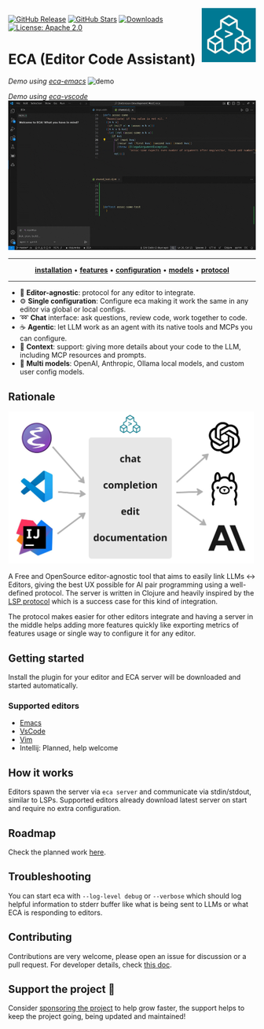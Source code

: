 <img src="images/logo.png" width="110" align="right">

[![GitHub Release](https://img.shields.io/github/v/release/editor-code-assistant/eca?display_name=release&style=flat-square)](https://github.com/editor-code-assistant/eca/releases/latest)
<a href="https://github.com/editor-code-assistant/eca/stargazers"><img alt="GitHub Stars" title="Total number of GitHub stars the ECA project has received"
src="https://img.shields.io/github/stars/editor-code-assistant/eca?style=flat-square&logo=github&color=f1c40f&labelColor=555555"/></a>
[![Downloads](https://img.shields.io/github/downloads/editor-code-assistant/eca/total.svg?style=flat-square)](https://github.com/editor-code-assistant/eca/releases/latest)
[![License: Apache 2.0](https://img.shields.io/badge/License-Apache%202.0-blue.svg?style=flat-square)](./LICENSE)

# ECA (Editor Code Assistant)

_Demo using [eca-emacs](https://github.com/editor-code-assistant/eca-emacs)_
![demo](https://raw.githubusercontent.com/editor-code-assistant/eca-emacs/master/demo.gif)

_Demo using [eca-vscode](https://github.com/editor-code-assistant/eca-vscode)_
![demo](https://raw.githubusercontent.com/editor-code-assistant/eca-vscode/master/demo.gif)

<hr>
<p align="center">
  <a href="./docs/installation.md"><strong>installation</strong></a> •
  <a href="./docs/features.md"><strong>features</strong></a> •
  <a href="./docs/configuration.md"><strong>configuration</strong></a> •
  <a href="./docs/models.md"><strong>models</strong></a> •
  <a href="./docs/protocol.md"><strong>protocol</strong></a>
</p>
<hr>

- :page_facing_up: **Editor-agnostic**: protocol for any editor to integrate.
- :gear: **Single configuration**: Configure eca making it work the same in any editor via global or local configs.
- :loop: **Chat** interface: ask questions, review code, work together to code.
- :coffee: **Agentic**: let LLM work as an agent with its native tools and MCPs you can configure.
- :syringe: **Context**: support: giving more details about your code to the LLM, including MCP resources and prompts.
- :rocket: **Multi models**: OpenAI, Anthropic, Ollama local models, and custom user config models.

## Rationale 

<img src="images/rationale.jpg" width="500">

A Free and OpenSource editor-agnostic tool that aims to easily link LLMs <-> Editors, giving the best UX possible for AI pair programming using a well-defined protocol. The server is written in Clojure and heavily inspired by the [LSP protocol](https://microsoft.github.io/language-server-protocol/) which is a success case for this kind of integration.

The protocol makes easier for other editors integrate and having a server in the middle helps adding more features quickly like exporting metrics of features usage or single way to configure it for any editor.

## Getting started

Install the plugin for your editor and ECA server will be downloaded and started automatically.

### Supported editors

- [Emacs](https://github.com/editor-code-assistant/eca-emacs)
- [VsCode](https://github.com/editor-code-assistant/eca-vscode)
- [Vim](https://github.com/editor-code-assistant/eca-nvim)
- Intellij: Planned, help welcome


## How it works

Editors spawn the server via `eca server` and communicate via stdin/stdout, similar to LSPs. Supported editors already download latest server on start and require no extra configuration.

## Roadmap

Check the planned work [here](https://github.com/orgs/editor-code-assistant/projects/1/views/1).

## Troubleshooting

You can start eca with `--log-level debug` or `--verbose` which should log helpful information to stderr buffer like what is being sent to LLMs or what ECA is responding to editors.

## Contributing

Contributions are very welcome, please open an issue for discussion or a pull request.
For developer details, check [this doc](./docs/development.md).

## Support the project 💖

Consider [sponsoring the project](https://github.com/sponsors/ericdallo) to help grow faster, the support helps to keep the project going, being updated and maintained!
